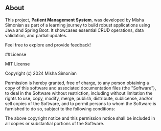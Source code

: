 ## About

This project, **Patient Management System**, was developed by Misha Simonian as part of a learning journey to build robust applications using Java and Spring Boot. It showcases essential CRUD operations, data validation, and partial updates. 

Feel free to explore and provide feedback!

##License

MIT License

Copyright (c) 2024 Misha Simonian

Permission is hereby granted, free of charge, to any person obtaining a copy
of this software and associated documentation files (the "Software"), to deal
in the Software without restriction, including without limitation the rights
to use, copy, modify, merge, publish, distribute, sublicense, and/or sell
copies of the Software, and to permit persons to whom the Software is
furnished to do so, subject to the following conditions:

The above copyright notice and this permission notice shall be included in
all copies or substantial portions of the Software.

